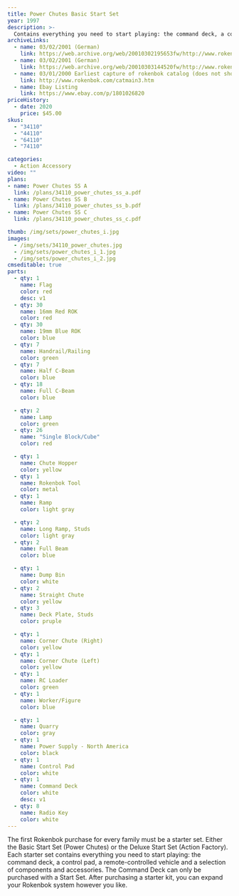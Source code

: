 ```yaml
---
title: Power Chutes Basic Start Set
year: 1997
description: >-
  Contains everything you need to start playing: the command deck, a control pad, a remote-controlled vehicle and a selection of components and accessories.
archiveLinks:
  - name: 03/02/2001 (German)
    link: https://web.archive.org/web/20010302195653fw/http://www.rokenbok.com/deutsch/catalog.htm
  - name: 03/02/2001 (German)
    link: https://web.archive.org/web/20010303144520fw/http://www.rokenbok.com/deutsch/catmain3.htm
  - name: 03/01/2000 Earliest capture of rokenbok catalog (does not show Power Chutes)
    link: http://www.rokenbok.com/catmain3.htm
  - name: Ebay Listing
    link: https://www.ebay.com/p/1801026820
priceHistory:
  - date: 2020
    price: $45.00
skus:
  - "34110"
  - "44110"
  - "64110"
  - "74110"

categories:
  - Action Accessory
video: ""
plans:
- name: Power Chutes SS A
  link: /plans/34110_power_chutes_ss_a.pdf
- name: Power Chutes SS B
  link: /plans/34110_power_chutes_ss_b.pdf
- name: Power Chutes SS C
  link: /plans/34110_power_chutes_ss_c.pdf

thumb: /img/sets/power_chutes_i.jpg
images:
  - /img/sets/34110_power_chutes.jpg
  - /img/sets/power_chutes_i_1.jpg
  - /img/sets/power_chutes_i_2.jpg
cmseditable: true
parts:
  - qty: 1
    name: Flag
    color: red
    desc: v1
  - qty: 30
    name: 16mm Red ROK
    color: red
  - qty: 30
    name: 19mm Blue ROK
    color: blue
  - qty: 7
    name: Handrail/Railing
    color: green
  - qty: 7
    name: Half C-Beam
    color: blue
  - qty: 18
    name: Full C-Beam
    color: blue

  - qty: 2
    name: Lamp
    color: green
  - qty: 26
    name: "Single Block/Cube"
    color: red

  - qty: 1
    name: Chute Hopper
    color: yellow
  - qty: 1
    name: Rokenbok Tool
    color: metal
  - qty: 1
    name: Ramp
    color: light gray

  - qty: 2
    name: Long Ramp, Studs
    color: light gray
  - qty: 2
    name: Full Beam
    color: blue

  - qty: 1
    name: Dump Bin
    color: white
  - qty: 2
    name: Straight Chute
    color: yellow
  - qty: 3
    name: Deck Plate, Studs
    color: pruple

  - qty: 1
    name: Corner Chute (Right)
    color: yellow
  - qty: 1
    name: Corner Chute (Left)
    color: yellow
  - qty: 1
    name: RC Loader
    color: green
  - qty: 1
    name: Worker/Figure
    color: blue

  - qty: 1
    name: Quarry
    color: gray
  - qty: 1
    name: Power Supply - North America
    color: black
  - qty: 1
    name: Control Pad
    color: white
  - qty: 1
    name: Command Deck
    color: white
    desc: v1
  - qty: 8
    name: Radio Key
    color: white
---
```


The first Rokenbok purchase for every family must be a starter set. Either the Basic Start Set (Power Chutes) or the Deluxe Start Set (Action Factory). Each starter set contains everything you need to start playing: the command deck, a control pad, a remote-controlled vehicle and a selection of components and accessories. The Command Deck can only be purchased with a Start Set. After purchasing a starter kit, you can expand your Rokenbok system however you like.
